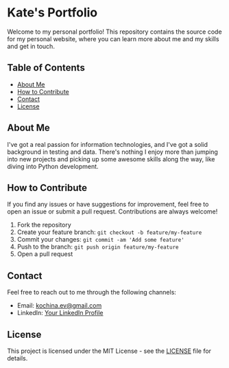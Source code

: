 # Kate's Portfolio

Welcome to my personal portfolio! This repository contains the source code for my personal website, where you can learn more about me and my skills and get in touch.

## Table of Contents

-   [About Me](#about-me)
-   [How to Contribute](#how-to-contribute)
-   [Contact](#contact)
-   [License](#license)

## About Me

I've got a real passion for information technologies, and I've got a solid background in testing and data. There's nothing I enjoy more than jumping into new projects and picking up some awesome skills along the way, like diving into Python development.

## How to Contribute

If you find any issues or have suggestions for improvement, feel free to open an issue or submit a pull request. Contributions are always welcome!

1. Fork the repository
2. Create your feature branch: `git checkout -b feature/my-feature`
3. Commit your changes: `git commit -am 'Add some feature'`
4. Push to the branch: `git push origin feature/my-feature`
5. Open a pull request

## Contact

Feel free to reach out to me through the following channels:

-   Email: kochina.ev@gmail.com
-   LinkedIn: [Your LinkedIn Profile](https://www.linkedin.com/in/kateryna-kochina/)

## License

This project is licensed under the MIT License - see the [LICENSE](LICENSE) file for details.